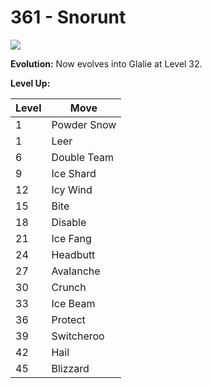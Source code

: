 # 361 - Snorunt
![][361]

**Evolution:**
Now evolves into Glalie at Level 32.

**Level Up:**

Level | Move
---   | ---
  1   | Powder Snow
  1   | Leer
  6   | Double Team
  9   | Ice Shard
 12   | Icy Wind
 15   | Bite
 18   | Disable
 21   | Ice Fang
 24   | Headbutt
 27   | Avalanche
 30   | Crunch
 33   | Ice Beam
 36   | Protect
 39   | Switcheroo
 42   | Hail
 45   | Blizzard



[361]: /img/pokemon/361.png
